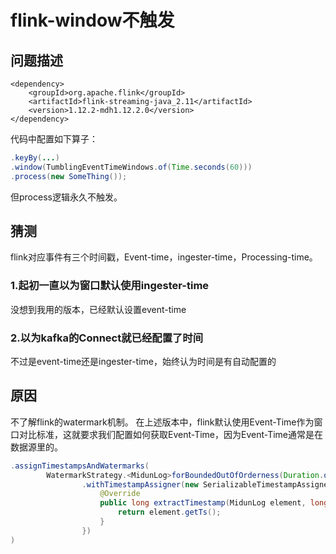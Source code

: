 # flink-window不触发

## 问题描述
```
<dependency>
    <groupId>org.apache.flink</groupId>
    <artifactId>flink-streaming-java_2.11</artifactId>
    <version>1.12.2-mdh1.12.2.0</version>
</dependency>
```

代码中配置如下算子：
```java
.keyBy(...)
.window(TumblingEventTimeWindows.of(Time.seconds(60)))
.process(new SomeThing());
```
但process逻辑永久不触发。

## 猜测
flink对应事件有三个时间戳，Event-time，ingester-time，Processing-time。
### 1.起初一直以为窗口默认使用ingester-time
没想到我用的版本，已经默认设置event-time

### 2.以为kafka的Connect就已经配置了时间
不过是event-time还是ingester-time，始终认为时间是有自动配置的

## 原因
不了解flink的watermark机制。
在上述版本中，flink默认使用Event-Time作为窗口对比标准，这就要求我们配置如何获取Event-Time，因为Event-Time通常是在数据源里的。
```java
.assignTimestampsAndWatermarks(
        WatermarkStrategy.<MidunLog>forBoundedOutOfOrderness(Duration.ofSeconds(2))
                .withTimestampAssigner(new SerializableTimestampAssigner<MidunLog>() {
                    @Override
                    public long extractTimestamp(MidunLog element, long recordTimestamp) {
                        return element.getTs();
                    }
                })
)
```